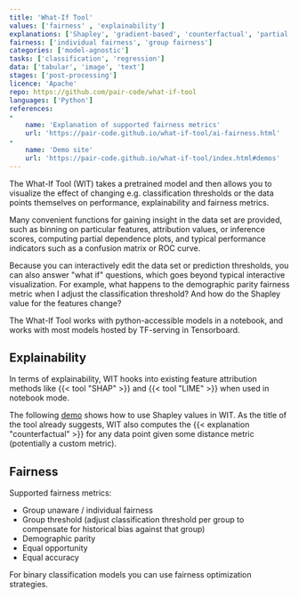 ```yaml
---
title: 'What-If Tool'
values: ['fairness' , 'explainability']
explanations: ['Shapley', 'gradient-based', 'counterfactual', 'partial dependence plot']
fairness: ['individual fairness', 'group fairness']
categories: ['model-agnostic']
tasks: ['classification', 'regression']
data: ['tabular', 'image', 'text']
stages: ['post-processing']
licence: 'Apache'
repo: https://github.com/pair-code/what-if-tool
languages: ['Python']
references: 
- 
    name: 'Explanation of supported fairness metrics'
    url: 'https://pair-code.github.io/what-if-tool/ai-fairness.html'
- 
    name: 'Demo site'
    url: 'https://pair-code.github.io/what-if-tool/index.html#demos'
---
```


The What-If Tool (WIT) takes a pretrained model and then allows you to visualize the effect of changing e.g. classification thresholds or the data points themselves on performance, explainability and fairness metrics.

Many convenient functions for gaining insight in the data set are provided, such as binning on particular features, attribution values, or inference scores, computing partial dependence plots, and typical performance indicators such as a confusion matrix or ROC curve.

Because you can interactively edit the data set or prediction thresholds, you can also answer "what if" questions, which goes beyond typical interactive visualization. 
For example, what happens to the demographic parity fairness metric when I adjust the classification threshold?
And how do the Shapley value for the features change?

The What-If Tool works with python-accessible models in a notebook, and works with most models hosted by TF-serving in Tensorboard.

## Explainability

In terms of explainability, WIT hooks into existing feature attribution methods like {{< tool "SHAP" >}} and {{< tool "LIME" >}} when used in notebook mode.

The following [demo](https://colab.research.google.com/github/PAIR-code/what-if-tool/blob/master/WIT_COMPAS_with_SHAP.ipynb#scrollTo=KF00pJvkeicT) shows how to use Shapley values in WIT.
As the title of the tool already suggests, WIT also computes the {{< explanation "counterfactual" >}}  for any data point given some distance metric (potentially a custom metric).

## Fairness

Supported fairness metrics:

- Group unaware / individual fairness
- Group threshold (adjust classification threshold per group to compensate for historical bias against that group)
- Demographic parity
- Equal opportunity
- Equal accuracy

For binary classification models you can use fairness optimization strategies.
